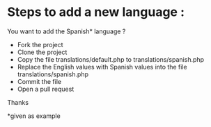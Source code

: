 # Steps to add a new language :

You want to add the Spanish* language ? 

- Fork the project
- Clone the project
- Copy the file translations/default.php to translations/spanish.php
- Replace the English values with Spanish values into the file translations/spanish.php 
- Commit the file
- Open a pull request


Thanks

*given as example